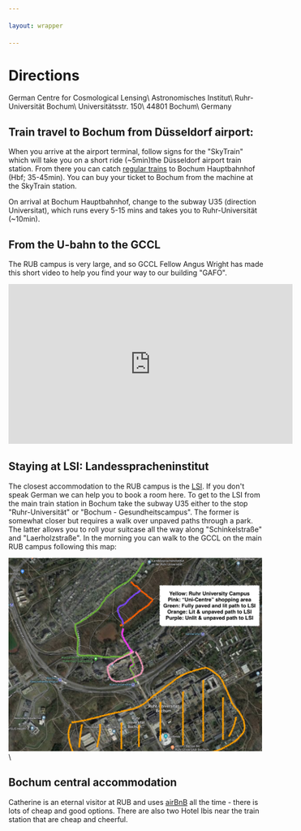 ```yaml
---

layout: wrapper

---
```


# Directions

German Centre for Cosmological Lensing\\
Astronomisches Institut\\
Ruhr-Universität Bochum\\
Universitätsstr. 150\\
44801 Bochum\\
Germany


## Train travel to Bochum from Düsseldorf airport:
When you arrive at the airport terminal, follow signs for the "SkyTrain" which will take you on 
a short ride (~5min)the Düsseldorf airport train station.  From there you can catch [regular trains](https://www.bahn.com/en/view/index.shtml) to Bochum
Hauptbahnhof (Hbf; 35-45min).  You can buy your ticket to Bochum from the machine at the SkyTrain station.

On arrival at Bochum Hauptbahnhof, change to the subway U35 (direction Universitat), which runs every 5-15 mins and takes you to Ruhr-Universität (~10min).

## From the U-bahn to the GCCL
The RUB campus is very large, and so GCCL Fellow Angus Wright has made this short video to help you find your way to our building "GAFO".

<iframe width="560" height="315" src="https://www.youtube.com/embed/V2uK-Wr4zjE" frameborder="0" allow="accelerometer; autoplay; encrypted-media; gyroscope; picture-in-picture" allowfullscreen></iframe>


## Staying at LSI: Landesspracheninstitut
The closest accommodation to the RUB campus is the [LSI](http://www.lsi-bochum.de/wohnen/zimmer-preise.html).  If you don't speak German we can help you to book a room here.   To get to the LSI from the main train station in Bochum take the subway U35 either to the stop
"Ruhr-Universität" or "Bochum - Gesundheitscampus". The former is somewhat
closer but requires a walk over unpaved paths through a park. The latter
allows you to roll your suitcase all the way along "Schinkelstraße" and
"Laerholzstraße".    In the morning you can walk to the GCCL on the main RUB campus following this map:

<img src="assets/img/PathToLSI.png" alt="LSI_toGCCL" width="500">\\

## Bochum central accommodation
Catherine is an eternal visitor at RUB and uses [airBnB](https://www.airbnb.co.uk/) all the time - there is lots of cheap and good options.   There are also two Hotel Ibis near the train station that are cheap and cheerful.








